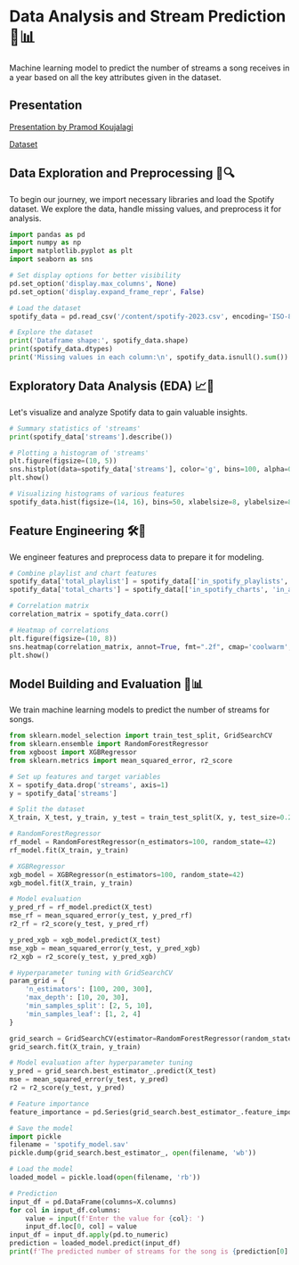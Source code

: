 # Data Analysis and Stream Prediction 🎵📊

Machine learning model to predict the number of streams a song receives in a year based on all the key attributes given in the dataset.

## Presentation
[Presentation by Pramod Koujalagi](https://docs.google.com/presentation/d/1xQkbXngJ2TGgC9z_eU-K9wptXmJXtR_DA93tG4MWCiM/edit?usp=sharing)

[Dataset](https://docs.google.com/spreadsheets/d/1W7GH_zYIQ5ewdtAu58S8gLqQ23Q6f6mpWogKWSClSG0/edit?usp=sharing)

## Data Exploration and Preprocessing 🚀🔍

To begin our journey, we import necessary libraries and load the Spotify dataset. We explore the data, handle missing values, and preprocess it for analysis.

```python
import pandas as pd
import numpy as np
import matplotlib.pyplot as plt
import seaborn as sns

# Set display options for better visibility
pd.set_option('display.max_columns', None)
pd.set_option('display.expand_frame_repr', False)

# Load the dataset
spotify_data = pd.read_csv('/content/spotify-2023.csv', encoding='ISO-8859-1')

# Explore the dataset
print('Dataframe shape:', spotify_data.shape)
print(spotify_data.dtypes)
print('Missing values in each column:\n', spotify_data.isnull().sum())
```

## Exploratory Data Analysis (EDA) 📈🔬

Let's visualize and analyze Spotify data to gain valuable insights.

```python
# Summary statistics of 'streams'
print(spotify_data['streams'].describe())

# Plotting a histogram of 'streams'
plt.figure(figsize=(10, 5))
sns.histplot(data=spotify_data['streams'], color='g', bins=100, alpha=0.4, kde=True)
plt.show()

# Visualizing histograms of various features
spotify_data.hist(figsize=(14, 16), bins=50, xlabelsize=8, ylabelsize=8)
```

## Feature Engineering 🛠️🧩

We engineer features and preprocess data to prepare it for modeling.

```python
# Combine playlist and chart features
spotify_data['total_playlist'] = spotify_data[['in_spotify_playlists', 'in_apple_playlists', 'in_deezer_playlists']].sum(axis=1)
spotify_data['total_charts'] = spotify_data[['in_spotify_charts', 'in_apple_charts', 'in_deezer_charts', 'in_shazam_charts']].sum(axis=1)

# Correlation matrix
correlation_matrix = spotify_data.corr()

# Heatmap of correlations
plt.figure(figsize=(10, 8))
sns.heatmap(correlation_matrix, annot=True, fmt=".2f", cmap='coolwarm', square=True, cbar_kws={"shrink": .5})
plt.show()
```

## Model Building and Evaluation 🤖📊

We train machine learning models to predict the number of streams for songs.

```python
from sklearn.model_selection import train_test_split, GridSearchCV
from sklearn.ensemble import RandomForestRegressor
from xgboost import XGBRegressor
from sklearn.metrics import mean_squared_error, r2_score

# Set up features and target variables
X = spotify_data.drop('streams', axis=1)
y = spotify_data['streams']

# Split the dataset
X_train, X_test, y_train, y_test = train_test_split(X, y, test_size=0.2, random_state=42)

# RandomForestRegressor
rf_model = RandomForestRegressor(n_estimators=100, random_state=42)
rf_model.fit(X_train, y_train)

# XGBRegressor
xgb_model = XGBRegressor(n_estimators=100, random_state=42)
xgb_model.fit(X_train, y_train)

# Model evaluation
y_pred_rf = rf_model.predict(X_test)
mse_rf = mean_squared_error(y_test, y_pred_rf)
r2_rf = r2_score(y_test, y_pred_rf)

y_pred_xgb = xgb_model.predict(X_test)
mse_xgb = mean_squared_error(y_test, y_pred_xgb)
r2_xgb = r2_score(y_test, y_pred_xgb)

# Hyperparameter tuning with GridSearchCV
param_grid = {
    'n_estimators': [100, 200, 300],
    'max_depth': [10, 20, 30],
    'min_samples_split': [2, 5, 10],
    'min_samples_leaf': [1, 2, 4]
}

grid_search = GridSearchCV(estimator=RandomForestRegressor(random_state=42), param_grid=param_grid, cv=5, n_jobs=-1, verbose=2)
grid_search.fit(X_train, y_train)

# Model evaluation after hyperparameter tuning
y_pred = grid_search.best_estimator_.predict(X_test)
mse = mean_squared_error(y_test, y_pred)
r2 = r2_score(y_test, y_pred)

# Feature importance
feature_importance = pd.Series(grid_search.best_estimator_.feature_importances_, index=X.columns).sort_values(ascending=False)

# Save the model
import pickle
filename = 'spotify_model.sav'
pickle.dump(grid_search.best_estimator_, open(filename, 'wb'))

# Load the model
loaded_model = pickle.load(open(filename, 'rb'))

# Prediction
input_df = pd.DataFrame(columns=X.columns)
for col in input_df.columns:
    value = input(f'Enter the value for {col}: ')
    input_df.loc[0, col] = value
input_df = input_df.apply(pd.to_numeric)
prediction = loaded_model.predict(input_df)
print(f'The predicted number of streams for the song is {prediction[0]:.0f}')
```
